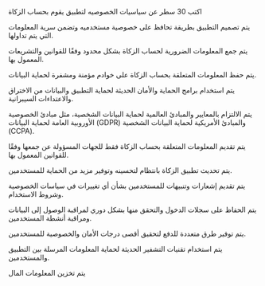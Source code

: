 اكتب 30 سطر عن سياسيات الخصوصيه لتطبيق يقوم بحساب الزكاة

يتم تصميم التطبيق بطريقة تحافظ على خصوصية مستخدميه وتضمن سرية المعلومات التي يتم تداولها.

يتم جمع المعلومات الضرورية لحساب الزكاة بشكل محدود وفقًا للقوانين والتشريعات المعمول بها.

يتم حفظ المعلومات المتعلقة بحساب الزكاة على خوادم مؤمنة ومشفرة لحماية البيانات.

يتم استخدام برامج الحماية والأمان الحديثة لحماية التطبيق والبيانات من الاختراق والاعتداءات السيبرانية.

يتم الالتزام بالمعايير والمبادئ العالمية لحماية البيانات الشخصية، مثل مبادئ الخصوصية الأوروبية العامة لحماية البيانات (GDPR) والمبادئ الأمريكية لحماية البيانات الشخصية (CCPA).

يتم تقديم المعلومات المتعلقة بحساب الزكاة فقط للجهات المسؤولة عن جمعها وفقًا للقوانين المعمول بها.

يتم تحديث تطبيق الزكاة بانتظام لتحسينه وتوفير مزيد من الحماية للمستخدمين.

يتم تقديم إشعارات وتنبيهات للمستخدمين بشأن أي تغييرات في سياسات الخصوصية وشروط الاستخدام.

يتم الحفاظ على سجلات الدخول والتحقق منها بشكل دوري لمراقبة الوصول إلى البيانات ومراقبة أنشطة المستخدمين.

يتم توفير طرق متعددة للدفع لتحقيق أقصى درجات الأمان والخصوصية للمستخدمين.

يتم استخدام تقنيات التشفير الحديثة لحماية المعلومات المرسلة بين التطبيق والمستخدمين.

يتم تخزين المعلومات المال
